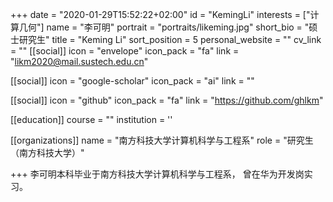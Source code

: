 +++
date = "2020-01-29T15:52:22+02:00"
id = "KemingLi"
interests = ["计算几何"]
name = "李可明"
portrait = "portraits/likeming.jpg"
short_bio = "硕士研究生"
title = "Keming Li"
sort_position = 5
personal_website = ""
cv_link = ""
[[social]]
    icon = "envelope"
    icon_pack = "fa"
    link = "likm2020@mail.sustech.edu.cn"

[[social]]
    icon = "google-scholar"
    icon_pack = "ai"
    link = ""

[[social]]
    icon = "github"
    icon_pack = "fa"
    link = "https://github.com/ghlkm"

[[education]]
    course = ""
    institution = ''
 

[[organizations]]
    name = "南方科技大学计算机科学与工程系"
    role = "研究生（南方科技大学）"

+++
李可明本科毕业于南方科技大学计算机科学与工程系， 曾在华为开发岗实习。